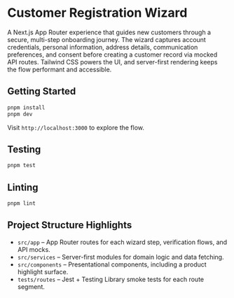# Customer Registration Wizard

A Next.js App Router experience that guides new customers through a secure, multi-step onboarding journey. The wizard captures account credentials, personal information, address details, communication preferences, and consent before creating a customer record via mocked API routes. Tailwind CSS powers the UI, and server-first rendering keeps the flow performant and accessible.

## Getting Started

```bash
pnpm install
pnpm dev
```

Visit `http://localhost:3000` to explore the flow.

## Testing

```bash
pnpm test
```

## Linting

```bash
pnpm lint
```

## Project Structure Highlights

- `src/app` – App Router routes for each wizard step, verification flows, and API mocks.
- `src/services` – Server-first modules for domain logic and data fetching.
- `src/components` – Presentational components, including a product highlight surface.
- `tests/routes` – Jest + Testing Library smoke tests for each route segment.
